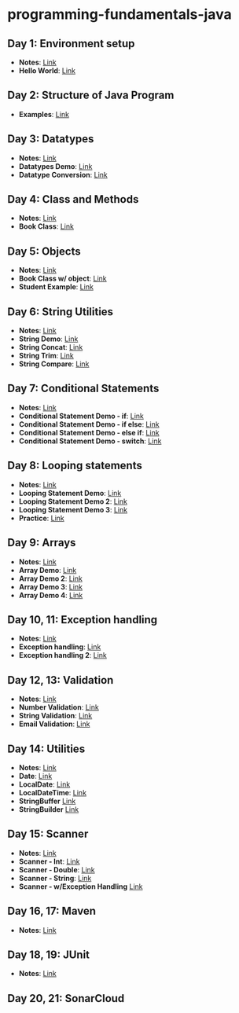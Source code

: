 # programming-fundamentals-java

## Day 1: Environment setup
- **Notes**: [Link](https://github.com/Vinit-source/programming-fundamentals-java/blob/1-environment-setup/src/day01/README.md)
- **Hello World**: [Link](https://github.com/Vinit-source/programming-fundamentals-java/blob/1-environment-setup/src/day01/HelloWorld.java)

## Day 2: Structure of Java Program

- **Examples**: [Link](https://runestone.academy/ns/books/published/fssa_java/index.html)

## Day 3: Datatypes
- **Notes**: [Link](https://github.com/Vinit-source/programming-fundamentals-java/blob/main/src/day03/README.md)
- **Datatypes Demo**: [Link](https://github.com/Vinit-source/programming-fundamentals-java/blob/main/src/day03/DatatypeDemo.java)
- **Datatype Conversion**: [Link](https://github.com/Vinit-source/programming-fundamentals-java/blob/main/src/day03/DataConversionDemo.java)

## Day 4: Class and Methods
- **Notes**: [Link](https://github.com/Vinit-source/programming-fundamentals-java/blob/main/src/day04/README.md)
- **Book Class**: [Link](https://github.com/Vinit-source/programming-fundamentals-java/blob/main/src/day04/BookDemo.java)

## Day 5: Objects
- **Notes**: [Link](https://github.com/Vinit-source/programming-fundamentals-java/blob/main/src/day05/README.md)
- **Book Class w/ object**: [Link](https://github.com/Vinit-source/programming-fundamentals-java/blob/main/src/day05/BookDemo.java)
- **Student Example**: [Link](https://github.com/Vinit-source/programming-fundamentals-java/blob/main/src/day05/Student.java)

## Day 6: String Utilities
- **Notes**: [Link](https://github.com/suryaumapathy2812/programming-fundamentals-java/blob/main/src/day06/README.md)
- **String Demo**: [Link](https://github.com/suryaumapathy2812/programming-fundamentals-java/blob/main/src/day06/StringDemo.java)
- **String Concat**: [Link](https://github.com/suryaumapathy2812/programming-fundamentals-java/blob/main/src/day06/StringConcatDemo.java)
- **String Trim**: [Link](https://github.com/suryaumapathy2812/programming-fundamentals-java/blob/main/src/day06/StringTrimDemo.java)
- **String Compare**: [Link](https://github.com/suryaumapathy2812/programming-fundamentals-java/blob/main/src/day06/StringCompareDemo.java)

## Day 7: Conditional Statements
- **Notes**: [Link](https://github.com/suryaumapathy2812/programming-fundamentals-java/blob/main/src/day07/README.md)
- **Conditional Statement Demo - if**: [Link](https://github.com/suryaumapathy2812/programming-fundamentals-java/blob/main/src/day07/ConditionalStatementDemo.java)
- **Conditional Statement Demo - if else**: [Link](https://github.com/suryaumapathy2812/programming-fundamentals-java/blob/main/src/day07/ConditionalStatementDemo2.java)
- **Conditional Statement Demo - else if**: [Link](https://github.com/suryaumapathy2812/programming-fundamentals-java/blob/main/src/day07/ConditionalStatementDemo3.java)
- **Conditional Statement Demo - switch**: [Link](https://github.com/suryaumapathy2812/programming-fundamentals-java/blob/main/src/day07/ConditionalStatementDemo4.java)


## Day 8: Looping statements
- **Notes**: [Link](https://github.com/suryaumapathy2812/programming-fundamentals-java/blob/main/src/day08/README.md)
- **Looping Statement Demo**: [Link](https://github.com/suryaumapathy2812/programming-fundamentals-java/blob/main/src/day08/LoopingStatmentDemo.java)
- **Looping Statement Demo 2**: [Link](https://github.com/suryaumapathy2812/programming-fundamentals-java/blob/main/src/day08/LoopingStatmentDemo2.java)
- **Looping Statement Demo 3**: [Link](https://github.com/suryaumapathy2812/programming-fundamentals-java/blob/main/src/day08/LoopingStatmentDemo3.java)
- **Practice**: [Link]()

## Day 9: Arrays
- **Notes**: [Link](https://github.com/suryaumapathy2812/programming-fundamentals-java/blob/main/src/day09/README.md)
- **Array Demo**: [Link](https://github.com/suryaumapathy2812/programming-fundamentals-java/blob/main/src/day09/ArrayDemo.java)
- **Array Demo 2**: [Link](https://github.com/suryaumapathy2812/programming-fundamentals-java/blob/main/src/day09/ArrayDemo2.java)
- **Array Demo 3**: [Link](https://github.com/suryaumapathy2812/programming-fundamentals-java/blob/main/src/day09/ArrayDemo3.java)
- **Array Demo 4**: [Link](https://github.com/suryaumapathy2812/programming-fundamentals-java/blob/main/src/day09/ArrayDemo4.java)


## Day 10, 11: Exception handling
- **Notes**: [Link](https://github.com/suryaumapathy2812/programming-fundamentals-java/blob/main/src/day10/README.md)
- **Exception handling**: [Link](https://github.com/suryaumapathy2812/programming-fundamentals-java/blob/main/src/day10/ExceptionHandlingDemo.java)
- **Exception handling 2**: [Link](https://github.com/suryaumapathy2812/programming-fundamentals-java/blob/main/src/day10/ExceptionHandlingDemo2.java)

## Day 12, 13: Validation
- **Notes**: [Link](https://github.com/suryaumapathy2812/programming-fundamentals-java/blob/main/src/day11/README.md)
- **Number Validation**: [Link](https://github.com/suryaumapathy2812/programming-fundamentals-java/blob/main/src/day11/NumberValidationDemo.java)
- **String Validation**: [Link](https://github.com/suryaumapathy2812/programming-fundamentals-java/blob/main/src/day11/StringValidationDemo.java)
- **Email Validation**: [Link](https://github.com/suryaumapathy2812/programming-fundamentals-java/blob/main/src/day11/EmailValidationDemo.java)


## Day 14: Utilities
- **Notes**: [Link](https://github.com/suryaumapathy2812/programming-fundamentals-java/blob/main/src/day12/README.md)
- **Date**: [Link](https://github.com/suryaumapathy2812/programming-fundamentals-java/blob/main/src/day12/DateDemo.java)
- **LocalDate**: [Link](https://github.com/suryaumapathy2812/programming-fundamentals-java/blob/main/src/day12/DateDemo2.java)
- **LocalDateTime**: [Link](https://github.com/suryaumapathy2812/programming-fundamentals-java/blob/main/src/day12/DateDemo3.java)
- **StringBuffer**  [Link](https://github.com/suryaumapathy2812/programming-fundamentals-java/blob/main/src/day12/StringBufferDemo.java)
- **StringBuilder** [Link](https://github.com/suryaumapathy2812/programming-fundamentals-java/blob/main/src/day12/StringBuilderDemo.java)


## Day 15: Scanner
- **Notes**: [Link](https://github.com/suryaumapathy2812/programming-fundamentals-java/blob/main/src/day13/README.md)
- **Scanner - Int**: [Link](https://github.com/suryaumapathy2812/programming-fundamentals-java/blob/main/src/day13/ScannerIntDemo.java)
- **Scanner - Double**: [Link](https://github.com/suryaumapathy2812/programming-fundamentals-java/blob/main/src/day13/ScannerDoubleDemo.java)
- **Scanner - String**: [Link](https://github.com/suryaumapathy2812/programming-fundamentals-java/blob/main/src/day13/ScannerStringDemo.java) 
- **Scanner - w/Exception Handling**  [Link](https://github.com/suryaumapathy2812/programming-fundamentals-java/blob/main/src/day13/ScannerExceptionHandlingDemo.java) 

## Day 16, 17: Maven
- **Notes**: [Link](https://github.com/suryaumapathy2812/programming-fundamentals-java/blob/main/src/day14/README.md)


## Day 18, 19: JUnit
- **Notes**: [Link](https://github.com/suryaumapathy2812/programming-fundamentals-java/blob/main/src/day15/README.md)


## Day 20, 21: SonarCloud
